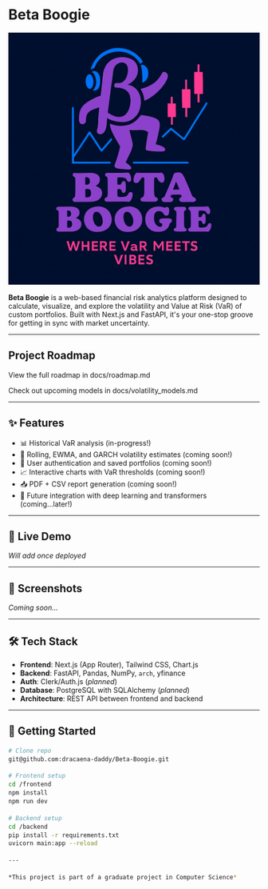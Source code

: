 # Beta Boogie

![Beta Boogie Log](./frontend/public/beta-new-tagline.png)

**Beta Boogie** is a web-based financial risk analytics platform designed to calculate, visualize, and explore the volatility and Value at Risk (VaR) of custom portfolios. Built with Next.js and FastAPI, it's your one-stop groove for getting in sync with market uncertainty.

---

## Project Roadmap

View the full roadmap in docs/roadmap.md

Check out upcoming models in docs/volatility_models.md

---

## ✨ Features

- 📊 Historical VaR analysis (in-progress!)
- 🧮 Rolling, EWMA, and GARCH volatility estimates (coming soon!)
- 🔐 User authentication and saved portfolios (coming soon!)
- 📈 Interactive charts with VaR thresholds (coming soon!)
- 📥 PDF + CSV report generation (coming soon!)
- 🤖 Future integration with deep learning and transformers (coming...later!)

---

## 🚀 Live Demo

*Will add once deployed*

---

## 📸 Screenshots

*Coming soon...*

---

## 🛠️ Tech Stack

- **Frontend**: Next.js (App Router), Tailwind CSS, Chart.js
- **Backend**: FastAPI, Pandas, NumPy, `arch`, yfinance
- **Auth**: Clerk/Auth.js (*planned*)
- **Database**: PostgreSQL with SQLAlchemy (*planned*)
- **Architecture**: REST API between frontend and backend

---

## 🧪 Getting Started

```bash
# Clone repo
git@github.com:dracaena-daddy/Beta-Boogie.git

# Frontend setup
cd /frontend
npm install
npm run dev

# Backend setup
cd /backend
pip install -r requirements.txt
uvicorn main:app --reload

---

*This project is part of a graduate project in Computer Science*
